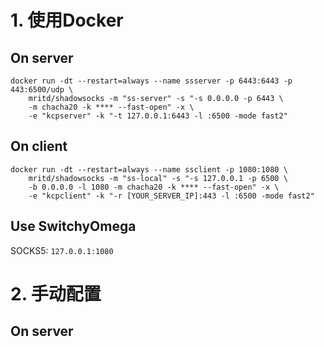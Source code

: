 # 1. 使用Docker

## On server
```
docker run -dt --restart=always --name ssserver -p 6443:6443 -p 443:6500/udp \
    mritd/shadowsocks -m "ss-server" -s "-s 0.0.0.0 -p 6443 \
    -m chacha20 -k **** --fast-open" -x \
    -e "kcpserver" -k "-t 127.0.0.1:6443 -l :6500 -mode fast2"
```

## On client
```
docker run -dt --restart=always --name ssclient -p 1080:1080 \
    mritd/shadowsocks -m "ss-local" -s "-s 127.0.0.1 -p 6500 \ 
    -b 0.0.0.0 -l 1080 -m chacha20 -k **** --fast-open" -x \
    -e "kcpclient" -k "-r [YOUR_SERVER_IP]:443 -l :6500 -mode fast2"
```

## Use SwitchyOmega
SOCKS5: `127.0.0.1:1080`

# 2. 手动配置

## On server

